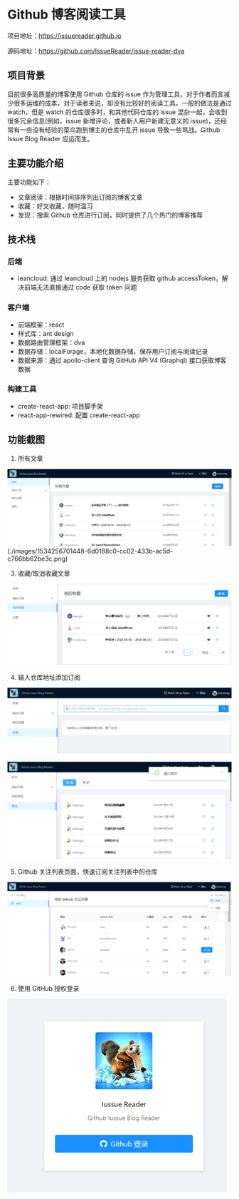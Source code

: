 # Github 博客阅读工具

项目地址：https://issuereader.github.io

源码地址：https://github.com/IssueReader/issue-reader-dva

## 项目背景
目前很多高质量的博客使用 Github 仓库的 issue 作为管理工具，对于作者而言减少很多运维的成本，对于读者来说，却没有比较好的阅读工具。一般的做法是通过 watch，但是 watch 的仓库很多时，和其他代码仓库的 issue 混杂一起，会收到很多冗余信息(例如，issue 新增评论，或者新人用户新建无意义的 issue)，还经常有一些没有经验的菜鸟跑到博主的仓库中乱开 issue 导致一些骂战。Github Issue Blog Reader 应运而生。


## 主要功能介绍
主要功能如下：
* 文章阅读：根据时间排序列出订阅的博客文章
* 收藏：好文收藏，随时温习
* 发现：搜索 Github 仓库进行订阅，同时提供了几个热门的博客推荐


## 技术栈

### 后端
* leancloud: 通过 leancloud 上的 nodejs 服务获取 github accessToken，解决前端无法直接通过 code 获取 token 问题

### 客户端
* 前端框架：react
* 样式库：ant design
* 数据路由管理框架：dva
* 数据存储：localForage，本地化数据存储，保存用户订阅与阅读记录
* 数据来源：通过 apollo-client 查询 GitHub API V4 (Graphql) 接口获取博客数据


### 构建工具
* create-react-app: 项目脚手架
* react-app-rewired: 配置 create-react-app

## 功能截图
1. 所有文章

![](./images/1534256652151-dbe27c7f-8c84-4590-b230-ba260d05a748.png)
(./images/1534256701448-6d0188c0-cc02-433b-ac5d-c766bb62be3c.png)

3. 收藏/取消收藏文章

![](./images/1534256761957-7831d00d-18b6-4e95-91e3-0b8acbc33531.png)

4. 输入仓库地址添加订阅

![](./images/1534256821401-4cb32ce1-0fe1-4df0-9b41-dc70aba0831c.png)

![](./images/1534256859104-3b1ff5c2-e167-45d6-b3a5-8fbb72b3615d.png)

5. Github 关注列表页面，快速订阅关注列表中的仓库

![](./images/1534256520867-bffa28ef-7011-41b6-9777-f9dd0448cccf.png)

6. 使用 GitHub 授权登录

![](./images/1534256403181-2fe84168-7cba-43bb-a26f-d88275dda27c.png)
